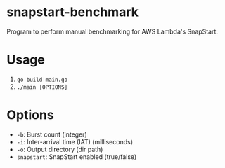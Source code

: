# snapstart-benchmark
Program to perform manual benchmarking for AWS Lambda's SnapStart.

# Usage
1. `go build main.go`
2. `./main [OPTIONS]`

# Options
- `-b`: Burst count (integer)
- `-i`: Inter-arrival time (IAT) (milliseconds)
- `-o`: Output directory (dir path)
- `snapstart`: SnapStart enabled (true/false)
